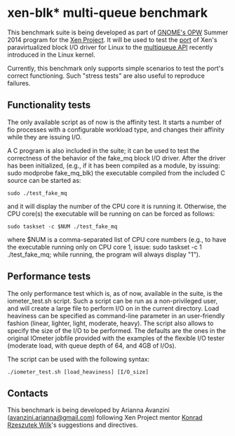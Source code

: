 xen-blk* multi-queue benchmark
==============================

This benchmark suite is being developed as part of [GNOME's OPW](https://gnome.org/opw/)
Summer 2014 program for the [Xen Project](http://www.xenproject.org/). It will
be used to test the [port](http://goo.gl/bcvHMh) of Xen's paravirtualized block
I/O driver for Linux to the [multiqueue API](http://lwn.net/Articles/552904/)
recently introduced in the Linux kernel.

Currently, this benchmark only supports simple scenarios to test the port's
correct functioning. Such "stress tests" are also useful to reproduce failures.

Functionality tests
-------------------

The only available script as of now is the affinity test. It starts a number of fio
processes with a configurable workload type, and changes their affinity while they
are issuing I/O.

A C program is also included in the suite; it can be used to test the correctness
of the behavior of the fake_mq block I/O driver. After the driver has been initialized,
(e.g., if it has been compiled as a module, by issuing: sudo modprobe fake_mq_blk)
the executable compiled from the included C source can be started as:
```
sudo ./test_fake_mq
``` 
and it will display the number of the CPU core it is running it. Otherwise, the
CPU core(s) the executable will be running on can be forced as follows: 
```
sudo taskset -c $NUM ./test_fake_mq
```
where $NUM is a comma-separated list of CPU core numbers (e.g., to have the
executable running only on CPU core 1, issue: sudo taskset -c 1 ./test_fake_mq;
while running, the program will always display "1").

Performance tests
-----------------

The only performance test which is, as of now, available in the suite, is the
iometer_test.sh script. Such a script can be run as a non-privileged user, and
will create a large file to perform I/O on in the current directory. Load heaviness
can be specified as command-line parameter in an user-friendly fashion (linear,
lighter, light, moderate, heavy). The script also allows to specify the size of the
I/O to be performed. The defaults are the ones in the original IOmeter jobfile
provided with the examples of the flexible I/O tester (moderate load, with queue
depth of 64, and 4GB of I/Os).

The script can be used with the following syntax:
```
./iometer_test.sh [load_heaviness] [I/O_size]
```

Contacts
--------

This benchmark is being developed by Arianna Avanzini (<avanzini.arianna@gmail.com>)
following Xen Project mentor [Konrad Rzeszutek Wilk](http://blog.xen.org/index.php/author/konrad.wilk/)'s
suggestions and directives.
